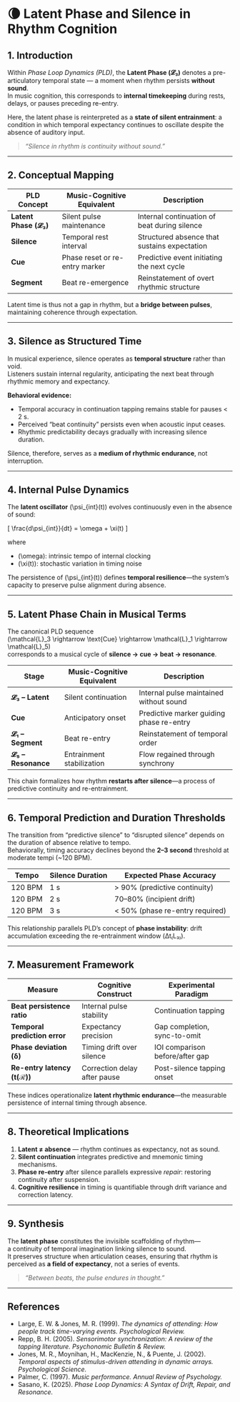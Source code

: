 # 🌘 Latent Phase and Silence in Rhythm Cognition

## 1. Introduction

Within *Phase Loop Dynamics (PLD)*, the **Latent Phase (𝓛₃)** denotes a pre-articulatory temporal state — a moment when rhythm persists **without sound**.  
In music cognition, this corresponds to **internal timekeeping** during rests, delays, or pauses preceding re-entry.

Here, the latent phase is reinterpreted as a **state of silent entrainment**: a condition in which temporal expectancy continues to oscillate despite the absence of auditory input.

> *“Silence in rhythm is continuity without sound.”*

---

## 2. Conceptual Mapping

| PLD Concept | Music-Cognitive Equivalent | Description |
|--------------|----------------------------|--------------|
| **Latent Phase (𝓛₃)** | Silent pulse maintenance | Internal continuation of beat during silence |
| **Silence** | Temporal rest interval | Structured absence that sustains expectation |
| **Cue** | Phase reset or re-entry marker | Predictive event initiating the next cycle |
| **Segment** | Beat re-emergence | Reinstatement of overt rhythmic structure |

Latent time is thus not a gap in rhythm, but a **bridge between pulses**, maintaining coherence through expectation.

---

## 3. Silence as Structured Time

In musical experience, silence operates as **temporal structure** rather than void.  
Listeners sustain internal regularity, anticipating the next beat through rhythmic memory and expectancy.

**Behavioral evidence:**
- Temporal accuracy in continuation tapping remains stable for pauses < 2 s.  
- Perceived “beat continuity” persists even when acoustic input ceases.  
- Rhythmic predictability decays gradually with increasing silence duration.

Silence, therefore, serves as a **medium of rhythmic endurance**, not interruption.

---

## 4. Internal Pulse Dynamics

The **latent oscillator** \(\psi_{int}(t)\) evolves continuously even in the absence of sound:

\[
\frac{d\psi_{int}}{dt} = \omega + \xi(t)
\]

where  
- \(\omega\): intrinsic tempo of internal clocking  
- \(\xi(t)\): stochastic variation in timing noise  

The persistence of \(\psi_{int}(t)\) defines **temporal resilience**—the system’s capacity to preserve pulse alignment during absence.

---

## 5. Latent Phase Chain in Musical Terms

The canonical PLD sequence  
\(\mathcal{L}_3 \rightarrow \text{Cue} \rightarrow \mathcal{L}_1 \rightarrow \mathcal{L}_5\)  
corresponds to a musical cycle of **silence → cue → beat → resonance**.

| Stage | Music-Cognitive Equivalent | Description |
|--------|----------------------------|-------------|
| **𝓛₃ – Latent** | Silent continuation | Internal pulse maintained without sound |
| **Cue** | Anticipatory onset | Predictive marker guiding phase re-entry |
| **𝓛₁ – Segment** | Beat re-entry | Reinstatement of temporal order |
| **𝓛₅ – Resonance** | Entrainment stabilization | Flow regained through synchrony |

This chain formalizes how rhythm **restarts after silence**—a process of predictive continuity and re-entrainment.

---

## 6. Temporal Prediction and Duration Thresholds

The transition from “predictive silence” to “disrupted silence” depends on the duration of absence relative to tempo.  
Behaviorally, timing accuracy declines beyond the **2–3 second** threshold at moderate tempi (~120 BPM).

| Tempo | Silence Duration | Expected Phase Accuracy |
|--------|------------------|-------------------------|
| 120 BPM | 1 s | > 90% (predictive continuity) |
| 120 BPM | 2 s | 70–80% (incipient drift) |
| 120 BPM | 3 s | < 50% (phase re-entry required) |

This relationship parallels PLD’s concept of **phase instability**: drift accumulation exceeding the re-entrainment window (Δt₍L₃₎).

---

## 7. Measurement Framework

| Measure | Cognitive Construct | Experimental Paradigm |
|----------|--------------------|-----------------------|
| **Beat persistence ratio** | Internal pulse stability | Continuation tapping |
| **Temporal prediction error** | Expectancy precision | Gap completion, sync-to-omit |
| **Phase deviation (δ)** | Timing drift over silence | IOI comparison before/after gap |
| **Re-entry latency (t(ℛ))** | Correction delay after pause | Post-silence tapping onset |

These indices operationalize **latent rhythmic endurance**—the measurable persistence of internal timing through absence.

---

## 8. Theoretical Implications

1. **Latent ≠ absence** — rhythm continues as expectancy, not as sound.  
2. **Silent continuation** integrates predictive and mnemonic timing mechanisms.  
3. **Phase re-entry** after silence parallels expressive *repair*: restoring continuity after suspension.  
4. **Cognitive resilience** in timing is quantifiable through drift variance and correction latency.

---

## 9. Synthesis

The **latent phase** constitutes the invisible scaffolding of rhythm—  
a continuity of temporal imagination linking silence to sound.  
It preserves structure when articulation ceases, ensuring that rhythm is perceived as **a field of expectancy**, not a series of events.

> *“Between beats, the pulse endures in thought.”*

---

## References

- Large, E. W. & Jones, M. R. (1999). *The dynamics of attending: How people track time-varying events.* *Psychological Review.*  
- Repp, B. H. (2005). *Sensorimotor synchronization: A review of the tapping literature.* *Psychonomic Bulletin & Review.*  
- Jones, M. R., Moynihan, H., MacKenzie, N., & Puente, J. (2002). *Temporal aspects of stimulus-driven attending in dynamic arrays.* *Psychological Science.*  
- Palmer, C. (1997). *Music performance.* *Annual Review of Psychology.*  
- Sasano, K. (2025). *Phase Loop Dynamics: A Syntax of Drift, Repair, and Resonance.*
